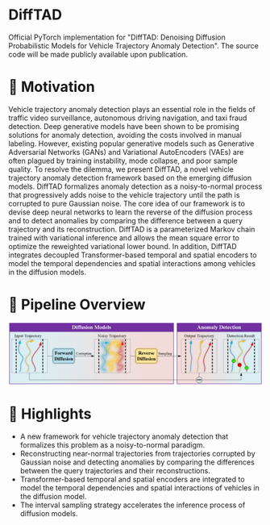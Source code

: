# DiffTAD
Official PyTorch implementation for "DiffTAD: Denoising Diffusion Probabilistic Models for Vehicle Trajectory Anomaly Detection". The source code will be made publicly available upon publication.

# 🎯 Motivation
Vehicle trajectory anomaly detection plays an essential role in the fields of traffic video surveillance, autonomous driving navigation, and taxi fraud detection. Deep generative models have been shown to be promising solutions for anomaly detection, avoiding the costs involved in manual labeling. However, existing popular generative models such as Generative Adversarial Networks (GANs) and Variational AutoEncoders (VAEs) are often plagued by training instability, mode collapse, and poor sample quality. To resolve the dilemma, we present DiffTAD, a novel vehicle trajectory anomaly detection framework based on the emerging diffusion models. DiffTAD formalizes anomaly detection as a noisy-to-normal process that progressively adds noise to the vehicle trajectory until the path is corrupted to pure Gaussian noise. The core idea of our framework is to devise deep neural networks to learn the reverse of the diffusion process and to detect anomalies by comparing the difference between a query trajectory and its reconstruction. DiffTAD is a parameterized Markov chain trained with variational inference and allows the mean square error to optimize the reweighted variational lower bound. In addition, DiffTAD integrates decoupled Transformer-based temporal and spatial encoders to model the temporal dependencies and spatial interactions among vehicles in the diffusion models.

# 📌 Pipeline Overview
![image](https://github.com/Psychic-DL/DiffTAD/blob/ea7bcbc196c7aa552e561ec038a6b598cd9b5609/figs/pipeline.png)

# 🚀 Highlights
- A new framework for vehicle trajectory anomaly detection that formalizes this problem as a noisy-to-normal paradigm.
- Reconstructing near-normal trajectories from trajectories corrupted by Gaussian noise and detecting anomalies by comparing the differences between the query trajectories and their reconstructions.
- Transformer-based temporal and spatial encoders are integrated to model the temporal dependencies and spatial interactions of vehicles in the diffusion model.
- The interval sampling strategy accelerates the inference process of diffusion models.
